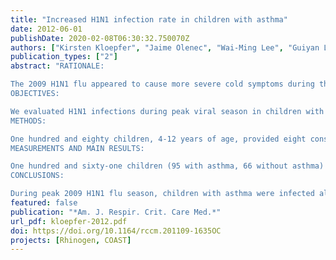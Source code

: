 ```yaml
---
title: "Increased H1N1 infection rate in children with asthma"
date: 2012-06-01
publishDate: 2020-02-08T06:30:32.750070Z
authors: ["Kirsten Kloepfer", "Jaime Olenec", "Wai-Ming Lee", "Guiyan Liu", "Rose Vrtis", "Kathy Roberg", "Mike Evans", "Ronald Gangnon", "Rob Lemanske", "Jim Gern"]
publication_types: ["2"]
abstract: "RATIONALE:

The 2009 H1N1 flu appeared to cause more severe cold symptoms during the 2009-2010 flu season.
OBJECTIVES:

We evaluated H1N1 infections during peak viral season in children with and without asthma to determine whether the H1N1 infectivity rate and illness severity were greater in subjects with asthma.
METHODS:

One hundred and eighty children, 4-12 years of age, provided eight consecutive weekly nasal mucus samples from September 5 through October 24, 2009, and scored cold and asthma symptoms daily. Viral diagnostics were performed for all nasal samples.
MEASUREMENTS AND MAIN RESULTS:

One hundred and sixty-one children (95 with asthma, 66 without asthma) completed at least 6 of the 8 nasal samples. The incidence of H1N1 infection was significantly higher in children with asthma (41%) than in children without asthma (24%; odds ratio, 4; 95% confidence interval, 1.8-9; P < 0.001), but rates of human rhinovirus infection (90% each) and other viral infections (47 vs. 41%) were similar. In children with asthma, there was a nonsignificant trend for increased loss of asthma control during H1N1 infections compared with human rhinovirus infections (38 vs. 21%; odds ratio, 2.6; 95% confidence interval, 0.9-7.2; P = 0.07).
CONCLUSIONS:

During peak 2009 H1N1 flu season, children with asthma were infected almost twice as often with H1N1 compared with other respiratory viruses. H1N1 infection also caused increased severity of cold symptoms compared with other viral infections. Given the increased susceptibility of children with asthma to infection, these findings reinforce the need for yearly influenza vaccination to prevent infection, and raise new questions about the mechanism for enhanced susceptibility to influenza infection in asthma."
featured: false
publication: "*Am. J. Respir. Crit. Care Med.*"
url_pdf: kloepfer-2012.pdf
doi: https://doi.org/10.1164/rccm.201109-1635OC 
projects: [Rhinogen, COAST]
---
```


